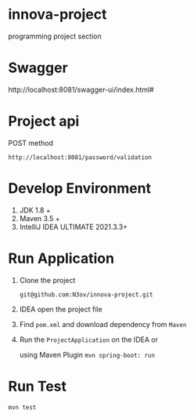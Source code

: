 # innova-project
programming project section

# Swagger 
http://localhost:8081/swagger-ui/index.html#

# Project api
 POST method 
  
`http://localhost:8081/password/validation`


# Develop Environment
1. JDK 1.8 +
2. Maven 3.5 + 
3. IntelliJ IDEA ULTIMATE 2021.3.3+

# Run Application

1. Clone the project

   `git@github.com:N3ov/innova-project.git`

2. IDEA open the project file

3. Find `pom.xml` and download dependency from `Maven`

4. Run the `ProjectApplication` on the IDEA or

   using Maven Plugin `mvn spring-boot: run`
   
# Run Test
  `mvn test`
